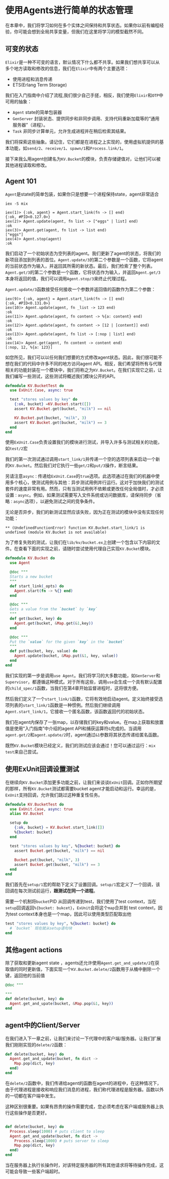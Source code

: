 # 使用Agents进行简单的状态管理

在本章中，我们将学习如何在多个实体之间保持和共享状态。如果你以前有编程经验，你可能会想到全局共享变量，但我们在这里将学习的模型截然不同。

## 可变的状态

`Elixir`是一种不可变的语言，默认情况下什么都不共享。如果我们想共享可以从多个地方读取和修改的信息，我们在`Elixir`中有两个主要选项：

- 使用进程和消息传递
- ETS(Erlang Term Storage)

我们在入门指南中介绍了流程,我们很少自己手搓，相反，我们使用`Elixir`和`OTP`中可用的抽象：

- `Agent` state的简单包装器
- `GenServer` 封装状态、提供同步和非同步调用、支持代码重新加载等的“通用服务器”（进程）。
- `Task` 非同步计算单元，允许生成进程并在稍后检索其结果。

我们将探索这些抽象。请记住，它们都是在进程之上实现的，使用虚拟机提供的基本功能，如`send/2`、`receive/1`、`spawn/1`和`Process.link/1`。

接下来我么用agent创建名为`KV.Bucket`的模块，负责存储键值对，让他们可以被其他进程读取和修改。

## Agent 101

`Agent`是state的简单包装，如果你只是想要一个进程保持state，agent非常适合

```shell
iex -S mix

iex(1)> {:ok, agent} = Agent.start_link(fn -> [] end)
{:ok, #PID<0.127.0>}
iex(2)> Agent.update(agent, fn list -> ["eggs" | list] end)
:ok
iex(3)> Agent.get(agent, fn list -> list end)
["eggs"]
iex(4)> Agent.stop(agent)
:ok
```

 我们启动了一个初始状态为空列表的agent。我们更新了agent的状态，将我们的新项目添加到列表的首位。`Agent.update/3`的第二个参数是一个函数，它将agent的当前状态作为输入，并返回其所需的新状态。最后，我们检索了整个列表。`Agent.get/3`的第二个参数是一个函数，它将状态作为输入，并返回`Agent.get/3`本身将返回的值，我们可以调用`Agent.stop/3`来终止代理过程。

`Agent.update/3`函数接受任何接收一个参数并返回值的函数作为第二个参数：

```shell
iex(9)> {:ok, agent} = Agent.start_link(fn -> [] end)
{:ok, #PID<0.131.0>}
iex(10)> Agent.update(agent, fn _list -> 123 end)
:ok
iex(11)> Agent.update(agent, fn content -> %{a: content} end)
:ok
iex(12)> Agent.update(agent, fn content -> [12 | [content]] end)
:ok
iex(13)> Agent.update(agent, fn list -> [:nop | list] end)
:ok
iex(14)> Agent.get(agent, fn content -> content end)
[:nop, 12, %{a: 123}]
```

如您所见，我们可以以任何我们想要的方式修改agent状态。因此，我们很可能不想在我们的代码中许多不同的地方访问agent API。相反，我们希望将所有与代理相关的功能封装在一个模块中，我们将称之为`KV.Bucket`。在我们实现它之前，让我们编写一些测试，这些测试将概述我们模块公开的API。

```elixir
defmodule KV.BucketTest do
  use ExUnit.Case, async: true

  test "stores values by key" do
    {:ok, bucket} =KV.Bucket.start([])
    assert KV.Bucket.get(bucket, "milk") == nil

    KV.Bucket.put(bucket, "milk", 3)
    assert KV.Bucket.get(bucket, "milk") == 3
  end
end
```

使用`ExUnit.Case`负责设置我们的模块进行测试，并导入许多与测试相关的功能，如`test/2`宏

我们的第一次测试通过调用`start_link/1`并传递一个空的选项列表来启动一个新的`KV.Bucket`。然后我们对它执行一些`get/2`和`put/3`操作，断言结果。

另请注意`async：`传递给`ExUnit.Case`的`true`选项。此选项通过在我们的机器中使用多个核心，使测试用例与其他：异步测试用例并行运行。这对于加快我们的测试套件的速度非常有用。然而，只有当测试用例不依赖或更改任何全局值时，才必须设置`：async`。例如，如果测试需要写入文件系统或访问数据库，请保持同步（省略`：async`选项），以避免测试之间的竞争条件。

无论是否异步，我们的新测试显然应该失败，因为正在测试的模块中没有实现任何功能：

```shell
** (UndefinedFunctionError) function KV.Bucket.start_link/1 is undefined (module KV.Bucket is not available)
```

为了修复失败的测试，让我们在`lib/kv/bucket.ex`上创建一个包含以下内容的文件。在查看下面的实现之前，请随时尝试使用代理自己实现`KV.Bucket`模块。

```elixir
defmodule KV.Bucket do
  use Agent

  @doc """
  Starts a new bucket
  """
  def start_link(_opts) do
    Agent.start(fn -> %{} end)
  end

  @doc """
  Gets a value from the `bucket` by `key`
  """
  def get(bucket, key) do
    Agent.get(bucket, &Map.get(&1,key))
  end

  @doc """
  Put the `value` for the given `key` in the `bucket`
  """
  def put(bucket, key, value) do
    Agent.update(bucket, &Map.put(&1, key, value))
  end
end
```

我们实现的第一步是调用`use Agent`。我们将学习的大多数功能，如`GenServer`和`Supervisor`，都遵循这种模式。对于所有这些，调用`use`会生成一个具有默认配置的`child_spec/1`函数，当我们在第4章开始监督进程时，这将很方便。

然后我们定义了一个`start_link/1`函数，它将有效地启动agent。定义始终接受选项列表的`start_link/1`函数是一种惯例。然后我们继续调用`Agent.start_link/1`，它接收一个匿名函数，该函数返回代的初始状态。

我们在agent内保存了一张map，以存储我们的key和value。在map上获取和放置值是使用“入门指南”中介绍的agent API和捕获运算符`&`完成的。当调用`agent.get/2`和`agent.update/2`时，agent通过`&1`参数将其状态传递给匿名函数。

既然`KV.Bucket`模块已经定义，我们的测试应该会通过！您可以通过运行：`mix test`来自己尝试。

## 使用ExUnit回调设置测试

在继续向`KV.Bucket`添加更多功能之前，让我们来谈谈`ExUnit`回调。正如你所期望的那样，所有`KV.Bucket`测试都需要bucket agent才能启动和运行。幸运的是，`ExUnit`支持回调，允许我们跳过这种重复性任务。

```elixir
defmodule KV.BucketTest do
  use ExUnit.Case, async: true
  alias KV.Bucket

  setup do
    {:ok, bucket} = KV.Bucket.start_link([])
    %{bucket: bucket}
  end

  test "stores values by key", %{bucket: bucket} do
    assert Bucket.get(bucket, "milk") == nil
  
    Bucket.put(bucket, "milk", 3)
    assert Bucket.get(bucket, "milk") == 3
  end
end
```

我们首先在`setup/1`宏的帮助下定义了设置回调。`setup/1`宏定义了一个回调，该回调在每次测试前运行，**跟测试在同一个进程**。

需要一个机制将`bucket`PID 从回调传递到test，我们使用了test context，当在`setup`回调返回`%{bucket: bukcet}`，`ExUnit`会将这个`map`合并到 test context，因为test context本身也是一个map，因此可以使用类型匹配取出他

```elixir
test "stores values by key", %{bucket: bucket} do
  # `bucket` 现在就从setup语句块
end
```

## 其他agent actions

除了获取和更新agent state ，agents还允许使用`Agent.get_and_update/2`在获取值的同时更新值，下面实现一个`KV.Bucket.delete/2`函数用于从桶中删除一个键，返回他的当前值

```elixir
@doc """

"""
def delete(bucket, key) do
  Agent.get_and_upate(bucket, &Map.pop(&1, key))
end
``` 

## agent中的Client/Server  

在我们进入下一章之前，让我们来讨论一下代理中的客户端/服务器。让我们扩展我们刚刚实现的`delete/2`函数：

```elixir
def delete(bucket, key) do
  Agent.get_and_update(bucket, fn dict ->
    Map.pop(dict, key)
  end)
end
```

在`delete/2`函数中，我们传递给agent的函数在agent的进程中，在这种情况下，由于代理进程是接收和响应我们消息的进程，我们称代理进程是服务器。函数以外的一切都在客户端中发生。

这种区别很重要。如果有昂贵的操作需要完成，您必须考虑在客户端或服务器上执行这些操作是否更好。

```elixir

def delete(bucket, key) do
  Process.sleep(1000) # puts client to sleep
  Agent.get_and_update(bucket, fn dict -> 
    Process.sleep(1000) # puts server to sleep
    Map.pop(dict, key)
  end)
end
```

当在服务器上执行长操作时，对该特定服务器的所有其他请求将等待操作完成，这可能会导致一些客户端超时。